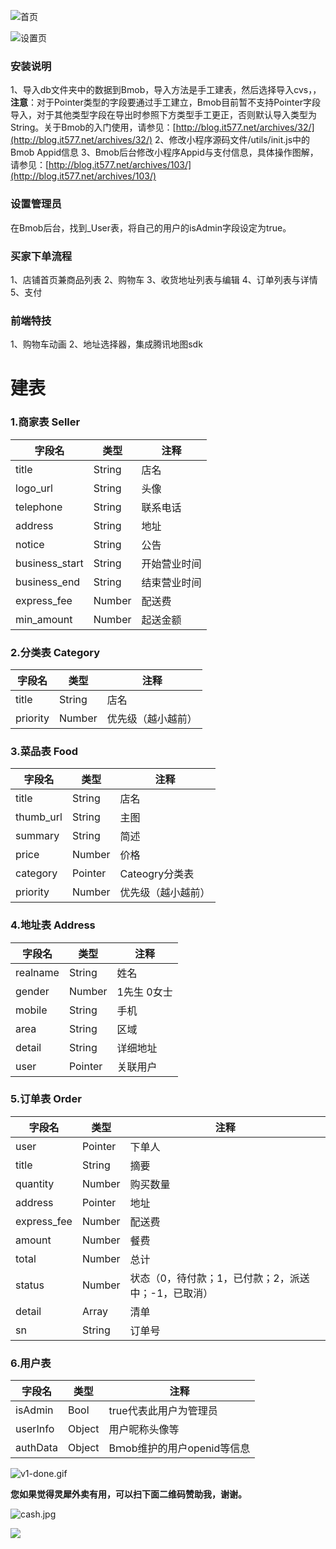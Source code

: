 ![首页](http://upload-images.jianshu.io/upload_images/2599324-719dd358faa37c74.png?imageMogr2/auto-orient/strip%7CimageView2/2/w/1240)

![设置页](http://upload-images.jianshu.io/upload_images/2599324-3796351e690749e8.png?imageMogr2/auto-orient/strip%7CimageView2/2/w/1240)

### 安装说明

1、导入db文件夹中的数据到Bmob，导入方法是手工建表，然后选择导入cvs，，**注意**：对于Pointer类型的字段要通过手工建立，Bmob目前暂不支持Pointer字段导入，对于其他类型字段在导出时参照下方类型手工更正，否则默认导入类型为String。关于Bmob的入门使用，请参见：[http://blog.it577.net/archives/32/](http://blog.it577.net/archives/32/)
2、修改小程序源码文件/utils/init.js中的Bmob Appid信息
3、Bmob后台修改小程序Appid与支付信息，具体操作图解，请参见：[http://blog.it577.net/archives/103/](http://blog.it577.net/archives/103/)

### 设置管理员

在Bmob后台，找到_User表，将自己的用户的isAdmin字段设定为true。

### 买家下单流程
1、店铺首页兼商品列表
2、购物车
3、收货地址列表与编辑
4、订单列表与详情
5、支付

### 前端特技
1、购物车动画
2、地址选择器，集成腾讯地图sdk

# 建表

### 1.商家表 Seller

字段名 | 类型 | 注释
--------  | ------ | --------
title | String | 店名 
logo_url | String | 头像
telephone | String | 联系电话
address | String  | 地址
notice | String | 公告
business_start | String | 开始营业时间
business_end | String | 结束营业时间
express_fee | Number | 配送费
min_amount | Number | 起送金额

### 2.分类表 Category
字段名 | 类型 | 注释
--------  | ------ | --------
title | String | 店名 
priority | Number | 优先级（越小越前）

### 3.菜品表 Food

字段名 | 类型 | 注释
--------  | ------ | --------
title | String | 店名 
thumb_url | String | 主图
summary | String | 简述
price | Number | 价格
category | Pointer | Cateogry分类表
priority | Number | 优先级（越小越前）

### 4.地址表 Address

字段名 | 类型 | 注释
--------  | ------ | --------
realname | String | 姓名
gender | Number | 1先生 0女士
mobile | String | 手机
area | String | 区域
detail | String | 详细地址
user | Pointer | 关联用户

### 5.订单表 Order

字段名 | 类型 | 注释
--------  | ------ | --------
user | Pointer | 下单人
title | String | 摘要
quantity | Number | 购买数量
address | Pointer | 地址
express_fee | Number | 配送费
amount | Number | 餐费
total | Number | 总计
status | Number | 状态（0，待付款；1，已付款；2，派送中；-1，已取消）
detail | Array | 清单
sn | String | 订单号

### 6.用户表

字段名 | 类型 | 注释
--------  | ------ | --------
isAdmin | Bool | true代表此用户为管理员
userInfo | Object | 用户昵称头像等
authData | Object | Bｍob维护的用户openid等信息

![v1-done.gif](http://upload-images.jianshu.io/upload_images/2599324-548b6e719f225ee4.gif?imageMogr2/auto-orient/strip)

**您如果觉得灵犀外卖有用，可以扫下面二维码赞助我，谢谢。**

![cash.jpg](http://upload-images.jianshu.io/upload_images/2599324-fcb1188bc42629ff.jpg?imageMogr2/auto-orient/strip%7CimageView2/2/w/1240)

![](http://upload-images.jianshu.io/upload_images/2599324-60b6db0a9b0ed867.png?imageMogr2/auto-orient/strip%7CimageView2/2/w/1240)
